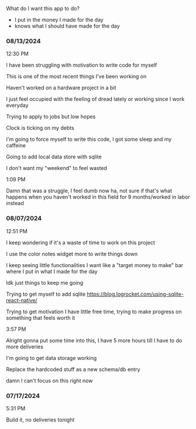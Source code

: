 What do I want this app to do?

- I put in the money I made for the day
- knows what I should have made for the day

### 08/13/2024

12:30 PM

I have been struggling with motivation to write code for myself

This is one of the most recent things I've been working on

Haven't worked on a hardware project in a bit

I just feel occupied with the feeling of dread lately or working since I work everyday

Trying to apply to jobs but low hopes

Clock is ticking on my debts

I'm going to force myself to write this code, I got some sleep and my caffeine

Going to add local data store with sqlite

I don't want my "weekend" to feel wasted

1:09 PM

Damn that was a struggle, I feel dumb now ha, not sure if that's what happens when you haven't worked in this field for 9 months/worked in labor instead

### 08/07/2024

12:51 PM

I keep wondering if it's a waste of time to work on this project

I use the color notes widget more to write things down

I keep seeing little functionalities I want like a "target money to make" bar where I put in what I made for the day

Idk just things to keep me going

Trying to get myself to add sqlite https://blog.logrocket.com/using-sqlite-react-native/

Trying to get motivation I have little free time, trying to make progress on something that feels worth it

3:57 PM

Alright gonna put some time into this, I have 5 more hours till I have to do more deliveries

I'm going to get data storage working

Replace the hardcoded stuff as a new schema/db entry

damn I can't focus on this right now

### 07/17/2024

5:31 PM

Build it, no deliveries tonight
